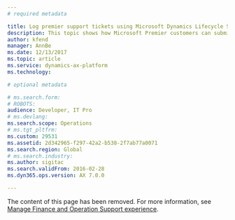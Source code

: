 ```yaml
---
# required metadata

title: Log premier support tickets using Microsoft Dynamics Lifecycle Services
description: This topic shows how Microsoft Premier customers can submit a support incident for Dynamics 365 for Finance and Operations, Enterprise edition by using Dynamics Lifecycle Services (LCS).
author: kfend
manager: AnnBe
ms.date: 12/13/2017
ms.topic: article
ms.service: dynamics-ax-platform
ms.technology: 

# optional metadata

# ms.search.form: 
# ROBOTS: 
audience: Developer, IT Pro
# ms.devlang: 
ms.search.scope: Operations
# ms.tgt_pltfrm: 
ms.custom: 29531
ms.assetid: 2d342965-f297-42a2-b538-2f7ab77a0071
ms.search.region: Global
# ms.search.industry: 
ms.author: sigitac
ms.search.validFrom: 2016-02-28
ms.dyn365.ops.version: AX 7.0.0

---
```


The content of this page has been removed. For more information, see [Manage Finance and Operation Support experience](cloud-powered-support-lcs.md).

